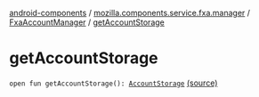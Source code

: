 [android-components](../../index.md) / [mozilla.components.service.fxa.manager](../index.md) / [FxaAccountManager](index.md) / [getAccountStorage](./get-account-storage.md)

# getAccountStorage

`open fun getAccountStorage(): `[`AccountStorage`](../../mozilla.components.service.fxa/-account-storage/index.md) [(source)](https://github.com/mozilla-mobile/android-components/blob/master/components/service/firefox-accounts/src/main/java/mozilla/components/service/fxa/manager/FxaAccountManager.kt#L437)